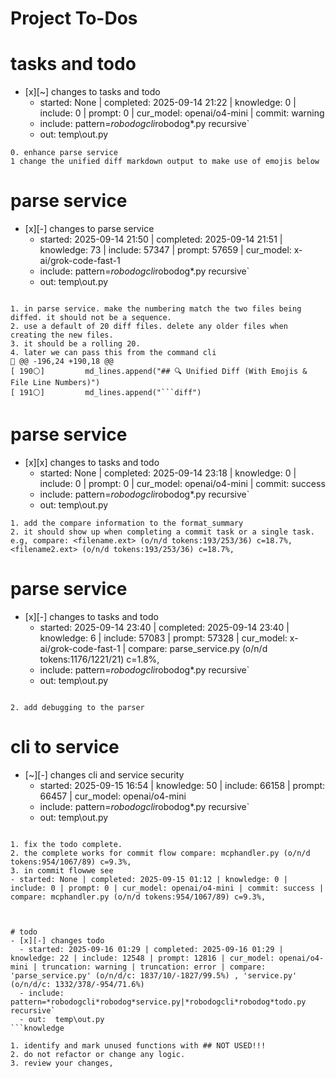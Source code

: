 # Project To-Dos


# tasks and todo
- [x][~] changes to tasks and todo
  - started: None | completed: 2025-09-14 21:22 | knowledge: 0 | include: 0 | prompt: 0 | cur_model: openai/o4-mini | commit: warning
  - include: pattern=*robodogcli*robodog*.py  recursive`
  - out:  temp\out.py
```knowledge
0. enhance parse service
1 change the unified diff markdown output to make use of emojis below

```

# parse service
- [x][-] changes to parse service
  - started: 2025-09-14 21:50 | completed: 2025-09-14 21:51 | knowledge: 73 | include: 57347 | prompt: 57659 | cur_model: x-ai/grok-code-fast-1
  - include: pattern=*robodogcli*robodog*.py  recursive`
  - out:  temp\out.py
```knowledge

1. in parse service. make the numbering match the two files being diffed. it should not be a sequence. 
2. use a default of 20 diff files. delete any older files when creating the new files.
3. it should be a rolling 20.
4. later we can pass this from the command cli
🧩 @@ -196,24 +190,18 @@
[ 190⚪]         md_lines.append("## 🔍 Unified Diff (With Emojis & File Line Numbers)")
[ 191⚪]         md_lines.append("```diff")

```

# parse service
- [x][x] changes to tasks and todo
  - started: None | completed: 2025-09-14 23:18 | knowledge: 0 | include: 0 | prompt: 0 | cur_model: openai/o4-mini | commit: success
  - include: pattern=*robodogcli*robodog*.py  recursive`
  - out:  temp\out.py
```knowledge
1. add the compare information to the format_summary
2. it should show up when completing a commit task or a single task. 
e.g, compare: <filename.ext> (o/n/d tokens:193/253/36) c=18.7%, <filename2.ext> (o/n/d tokens:193/253/36) c=18.7%, 

```
# parse service
- [x][-] changes to tasks and todo
  - started: 2025-09-14 23:40 | completed: 2025-09-14 23:40 | knowledge: 6 | include: 57083 | prompt: 57328 | cur_model: x-ai/grok-code-fast-1 | compare: parse_service.py (o/n/d tokens:1176/1221/21) c=1.8%,
  - include: pattern=*robodogcli*robodog*.py  recursive`
  - out:  temp\out.py
```knowledge

2. add debugging to the parser

```

# cli to service
- [~][-] changes cli and service security
  - started: 2025-09-15 16:54 | knowledge: 50 | include: 66158 | prompt: 66457 | cur_model: openai/o4-mini
  - include: pattern=*robodogcli*robodog*.py  recursive`
  - out:  temp\out.py
```knowledge

1. fix the todo complete. 
2. the complete works for commit flow compare: mcphandler.py (o/n/d tokens:954/1067/89) c=9.3%,
3. in commit flowwe see 
- started: None | completed: 2025-09-15 01:12 | knowledge: 0 | include: 0 | prompt: 0 | cur_model: openai/o4-mini | commit: success | compare: mcphandler.py (o/n/d tokens:954/1067/89) c=9.3%,


```

```

# todo 
- [x][-] changes todo
  - started: 2025-09-16 01:29 | completed: 2025-09-16 01:29 | knowledge: 22 | include: 12548 | prompt: 12816 | cur_model: openai/o4-mini | truncation: warning | truncation: error | compare: 'parse_service.py' (o/n/d/c: 1837/10/-1827/99.5%) , 'service.py' (o/n/d/c: 1332/378/-954/71.6%) 
  - include: pattern=*robodogcli*robodog*service.py|*robodogcli*robodog*todo.py  recursive`
  - out:  temp\out.py
```knowledge

1. identify and mark unused functions with ## NOT USED!!!
2. do not refactor or change any logic. 
3. review your changes, 
```